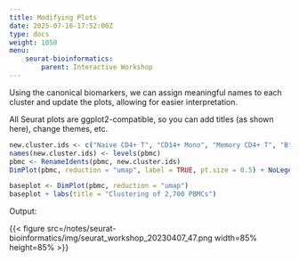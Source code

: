 ```yaml
---
title: Modifying Plots
date: 2025-07-16-17:52:00Z
type: docs 
weight: 1050
menu: 
    seurat-bioinformatics:
        parent: Interactive Workshop
---
```


Using the canonical biomarkers, we can assign meaningful names to each cluster and update the plots, allowing for easier interpretation. 

All Seurat plots are ggplot2-compatible, so you can add titles (as shown here), change themes, etc.

```r
new.cluster.ids <- c("Naive CD4+ T", "CD14+ Mono", "Memory CD4+ T", "B", "CD8+ T", "FCGR3A+ Mono", "NK", "DC", "Platelet")
names(new.cluster.ids) <- levels(pbmc)
pbmc <- RenameIdents(pbmc, new.cluster.ids)
DimPlot(pbmc, reduction = "umap", label = TRUE, pt.size = 0.5) + NoLegend()

baseplot <- DimPlot(pbmc, reduction = "umap")
baseplot + labs(title = "Clustering of 2,700 PBMCs")
```

Output: 

{{< figure src=/notes/seurat-bioinformatics/img/seurat_workshop_20230407_47.png width=85% height=85% >}}


